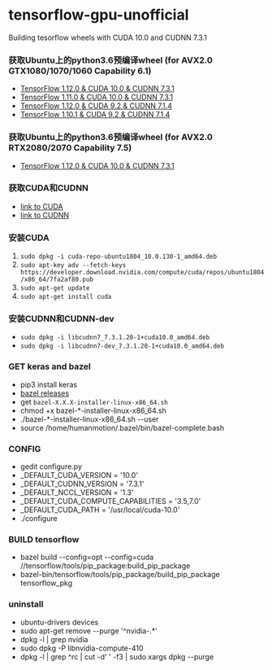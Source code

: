 # tensorflow-gpu-unofficial
Building tesorflow wheels with CUDA 10.0 and CUDNN 7.3.1

### 获取Ubuntu上的python3.6预编译wheel (for AVX2.0 GTX1080/1070/1060 Capability 6.1)
* [TensorFlow 1.12.0 & CUDA 10.0 & CUDNN 7.3.1](https://github.com/1996scarlet/tensorflow-gpu-unofficial/blob/master/python-wheel/tensorflow-1.12.0-cp36-cp36m-linux_x86_64.whl)
* [TensorFlow 1.11.0 & CUDA 10.0 & CUDNN 7.3.1](https://github.com/1996scarlet/tensorflow-gpu-unofficial/blob/master/python-wheel/tensorflow-1.11.0-cp36-cp36m-linux_x86_64.whl)
* [TensorFlow 1.12.0 & CUDA 9.2 & CUDNN 7.1.4](https://github.com/1996scarlet/tensorflow-gpu-unofficial/blob/master/python-wheel/cuda-9.2-tensorflow-1.12.0-cp36-cp36m-linux_x86_64.whl)
* [TensorFlow 1.10.1 & CUDA 9.2 & CUDNN 7.1.4](https://github.com/1996scarlet/tensorflow-gpu-unofficial/blob/master/python-wheel/tensorflow-1.10.1-cp36-cp36m-linux_x86_64.whl)

### 获取Ubuntu上的python3.6预编译wheel (for AVX2.0 RTX2080/2070 Capability 7.5)
* [TensorFlow 1.12.0 & CUDA 10.0 & CUDNN 7.3.1](https://github.com/1996scarlet/tensorflow-gpu-unofficial/blob/master/python-wheel/RTX-2070-capability-7.5-tensorflow-1.12.0-cp36-cp36m-linux_x86_64.whl)

### 获取CUDA和CUDNN
*  [link to CUDA](https://developer.nvidia.com/cuda-downloads)
*  [link to CUDNN](https://developer.nvidia.com/cudnn)

### 安装CUDA
1. `sudo dpkg -i cuda-repo-ubuntu1804_10.0.130-1_amd64.deb`
2. `sudo apt-key adv --fetch-keys https://developer.download.nvidia.com/compute/cuda/repos/ubuntu1804/x86_64/7fa2af80.pub`
3. `sudo apt-get update`
4. `sudo apt-get install cuda`

### 安装CUDNN和CUDNN-dev
* `sudo dpkg -i libcudnn7_7.3.1.20-1+cuda10.0_amd64.deb`
* `sudo dpkg -i libcudnn7-dev_7.3.1.20-1+cuda10.0_amd64.deb`

### GET keras and bazel
* pip3 install keras
* [bazel releases](https://github.com/bazelbuild/bazel/releases)
* get `bazel-X.X.X-installer-linux-x86_64.sh`
* chmod +x bazel-*-installer-linux-x86_64.sh
* ./bazel-*-installer-linux-x86_64.sh --user
* source /home/humanmotion/.bazel/bin/bazel-complete.bash

### CONFIG
* gedit configure.py
* _DEFAULT_CUDA_VERSION = '10.0'
* _DEFAULT_CUDNN_VERSION = '7.3.1'
* _DEFAULT_NCCL_VERSION = '1.3'
* _DEFAULT_CUDA_COMPUTE_CAPABILITIES = '3.5,7.0'
* _DEFAULT_CUDA_PATH = '/usr/local/cuda-10.0'
* ./configure

### BUILD tensorflow
* bazel build --config=opt --config=cuda //tensorflow/tools/pip_package:build_pip_package
* bazel-bin/tensorflow/tools/pip_package/build_pip_package tensorflow_pkg

### uninstall
* ubuntu-drivers devices
* sudo apt-get remove --purge '^nvidia-.*'
* dpkg -l | grep nvidia
* sudo dpkg -P libnvidia-compute-410
* dpkg -l | grep ^rc | cut -d' ' -f3 | sudo xargs dpkg --purge
